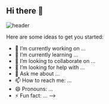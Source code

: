 ## Hi there 👋
![header](https://capsule-render.vercel.app/api?type=waving&color=0:6448B0,100:A0E1F5&height=200&section=footer&text=gany_github!%20🐤🐣🐥🍀&fontSize=60&fontAlignY=50&textBg=false&fontColor=D358F7&animation=scaleIn)

Here are some ideas to get you started:

- 🔭 I’m currently working on ...
- 🌱 I’m currently learning ...
- 👯 I’m looking to collaborate on ...
- 🤔 I’m looking for help with ...
- 💬 Ask me about ...
- 📫 How to reach me: ...
- 😄 Pronouns: ...
- ⚡ Fun fact: ...
-->
